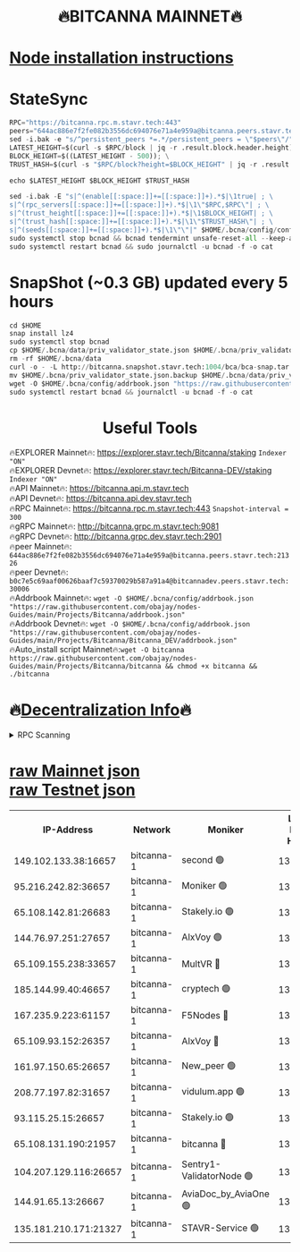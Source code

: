 <h1 align="center"> 🔥BITCANNA MAINNET🔥</h1>


[Node installation instructions](https://github.com/obajay/nodes-Guides/tree/main/Projects/Bitcanna)
=

# StateSync
```python
RPC="https://bitcanna.rpc.m.stavr.tech:443"
peers="644ac886e7f2fe082b3556dc694076e71a4e959a@bitcanna.peers.stavr.tech:21326"
sed -i.bak -e "s/^persistent_peers *=.*/persistent_peers = \"$peers\"/" $HOME/.bcna/config/config.toml
LATEST_HEIGHT=$(curl -s $RPC/block | jq -r .result.block.header.height); \
BLOCK_HEIGHT=$((LATEST_HEIGHT - 500)); \
TRUST_HASH=$(curl -s "$RPC/block?height=$BLOCK_HEIGHT" | jq -r .result.block_id.hash)

echo $LATEST_HEIGHT $BLOCK_HEIGHT $TRUST_HASH

sed -i.bak -E "s|^(enable[[:space:]]+=[[:space:]]+).*$|\1true| ; \
s|^(rpc_servers[[:space:]]+=[[:space:]]+).*$|\1\"$RPC,$RPC\"| ; \
s|^(trust_height[[:space:]]+=[[:space:]]+).*$|\1$BLOCK_HEIGHT| ; \
s|^(trust_hash[[:space:]]+=[[:space:]]+).*$|\1\"$TRUST_HASH\"| ; \
s|^(seeds[[:space:]]+=[[:space:]]+).*$|\1\"\"|" $HOME/.bcna/config/config.toml
sudo systemctl stop bcnad && bcnad tendermint unsafe-reset-all --keep-addr-book
sudo systemctl restart bcnad && sudo journalctl -u bcnad -f -o cat
```
# SnapShot (~0.3 GB) updated every 5 hours
```python
cd $HOME
snap install lz4
sudo systemctl stop bcnad
cp $HOME/.bcna/data/priv_validator_state.json $HOME/.bcna/priv_validator_state.json.backup
rm -rf $HOME/.bcna/data
curl -o - -L http://bitcanna.snapshot.stavr.tech:1004/bca/bca-snap.tar.lz4 | lz4 -c -d - | tar -x -C $HOME/.bcna --strip-components 2
mv $HOME/.bcna/priv_validator_state.json.backup $HOME/.bcna/data/priv_validator_state.json
wget -O $HOME/.bcna/config/addrbook.json "https://raw.githubusercontent.com/obajay/nodes-Guides/main/Projects/Bitcanna/addrbook.json"
sudo systemctl restart bcnad && journalctl -u bcnad -f -o cat
```

 <h1 align="center"> Useful Tools</h1>

🔥EXPLORER Mainnet🔥:    https://explorer.stavr.tech/Bitcanna/staking          `Indexer "ON"` \
🔥EXPLORER Devnet🔥:     https://explorer.stavr.tech/Bitcanna-DEV/staking     `Indexer "ON"` \
🔥API Mainnet🔥:         https://bitcanna.api.m.stavr.tech \
🔥API Devnet🔥:          https://bitcanna.api.dev.stavr.tech \
🔥RPC Mainnet🔥:         https://bitcanna.rpc.m.stavr.tech:443         `Snapshot-interval = 300` \
🔥gRPC Mainnet🔥:        http://bitcanna.grpc.m.stavr.tech:9081 \
🔥gRPC Devnet🔥:         http://bitcanna.grpc.dev.stavr.tech:2901 \
🔥peer Mainnet🔥:        `644ac886e7f2fe082b3556dc694076e71a4e959a@bitcanna.peers.stavr.tech:21326` \
🔥peer Devnet🔥:         `b0c7e5c69aaf00626baaf7c59370029b587a91a4@bitcannadev.peers.stavr.tech:30006` \
🔥Addrbook Mainnet🔥:    ```wget -O $HOME/.bcna/config/addrbook.json "https://raw.githubusercontent.com/obajay/nodes-Guides/main/Projects/Bitcanna/addrbook.json"``` \
🔥Addrbook Devnet🔥:    ```wget -O $HOME/.bcna/config/addrbook.json "https://raw.githubusercontent.com/obajay/nodes-Guides/main/Projects/Bitcanna/Bitcanna_DEV/addrbook.json"``` \
🔥Auto_install script Mainnet🔥:```wget -O bitcanna https://raw.githubusercontent.com/obajay/nodes-Guides/main/Projects/Bitcanna/bitcanna && chmod +x bitcanna && ./bitcanna```

🔥[Decentralization Info](https://github.com/obajay/StateSync-snapshots/tree/main/Projects/Bitcanna/Decentralization)🔥
=

<details>
<summary>RPC Scanning</summary>

<h2 align="center"> We scan nodes in real time every 4 hours. And we provide the final result of RPC endpoints.
We cannot influence the operation of these nodes in any way. </h2>


```python
If Voting Power is higher than 0 --> then the Node is a validator of the network and may be subject to attack and be a potential threat to the chain.
```
```python
We marked such validators with a red symbol
```

</details>

[raw Mainnet json](https://rpc-check.bcam.stavr.tech/bcam/rpc-bcam-result.json) \
[raw Testnet json](https://github.com/obajay/StateSync-snapshots/tree/main/Projects/Bitcanna/Rpc-Check-Testnet)
=



<table><tr><th>IP-Address</th><th>Network</th><th>Moniker</th><th>Latest Block Height</th><th>Earliest Block Height</th><th>Catching Up</th><th>Tx Index</th><th>Voting Power</th><th>Scan Time</th></tr><tr><td>149.102.133.38:16657</td><td>bitcanna-1</td><td>second 🟢</td><td>13167385</td><td>1</td><td>False</td><td>on</td><td>0</td><td>2024-03-25T10:19:41.696129398UTC</td></tr><tr><td>95.216.242.82:36657</td><td>bitcanna-1</td><td>Moniker 🟢</td><td>13167374</td><td>5776907</td><td>False</td><td>on</td><td>0</td><td>2024-03-25T10:18:38.656281866UTC</td></tr><tr><td>65.108.142.81:26683</td><td>bitcanna-1</td><td>Stakely.io 🟢</td><td>13167378</td><td>6152001</td><td>False</td><td>on</td><td>0</td><td>2024-03-25T10:19:01.869335440UTC</td></tr><tr><td>144.76.97.251:27657</td><td>bitcanna-1</td><td>AlxVoy 🟢</td><td>13167383</td><td>8805201</td><td>False</td><td>on</td><td>0</td><td>2024-03-25T10:19:31.096479833UTC</td></tr><tr><td>65.109.155.238:33657</td><td>bitcanna-1</td><td>MultVR 🔴</td><td>13167379</td><td>9933415</td><td>False</td><td>on</td><td>352898</td><td>2024-03-25T10:19:09.378811122UTC</td></tr><tr><td>185.144.99.40:46657</td><td>bitcanna-1</td><td>cryptech 🟢</td><td>13167373</td><td>11528001</td><td>False</td><td>on</td><td>0</td><td>2024-03-25T10:18:34.272711667UTC</td></tr><tr><td>167.235.9.223:61157</td><td>bitcanna-1</td><td>F5Nodes 🔴</td><td>13167380</td><td>12084001</td><td>False</td><td>on</td><td>573</td><td>2024-03-25T10:19:13.672801029UTC</td></tr><tr><td>65.109.93.152:26357</td><td>bitcanna-1</td><td>AlxVoy 🔴</td><td>13167385</td><td>12109301</td><td>False</td><td>on</td><td>1391954</td><td>2024-03-25T10:19:42.224674139UTC</td></tr><tr><td>161.97.150.65:26657</td><td>bitcanna-1</td><td>New_peer 🟢</td><td>13167378</td><td>12254001</td><td>False</td><td>on</td><td>0</td><td>2024-03-25T10:19:02.180370407UTC</td></tr><tr><td>208.77.197.82:31657</td><td>bitcanna-1</td><td>vidulum.app 🟢</td><td>13167378</td><td>12386934</td><td>False</td><td>on</td><td>0</td><td>2024-03-25T10:19:04.938772443UTC</td></tr><tr><td>93.115.25.15:26657</td><td>bitcanna-1</td><td>Stakely.io 🟢</td><td>13167377</td><td>13004569</td><td>False</td><td>on</td><td>0</td><td>2024-03-25T10:18:57.466164218UTC</td></tr><tr><td>65.108.131.190:21957</td><td>bitcanna-1</td><td>bitcanna 🔴</td><td>13167381</td><td>13067381</td><td>False</td><td>on</td><td>420200</td><td>2024-03-25T10:19:18.032648468UTC</td></tr><tr><td>104.207.129.116:26657</td><td>bitcanna-1</td><td>Sentry1-ValidatorNode 🟢</td><td>13167385</td><td>13128001</td><td>False</td><td>on</td><td>0</td><td>2024-03-25T10:19:42.825131524UTC</td></tr><tr><td>144.91.65.13:26667</td><td>bitcanna-1</td><td>AviaDoc_by_AviaOne 🟢</td><td>13167382</td><td>13160401</td><td>False</td><td>on</td><td>0</td><td>2024-03-25T10:19:26.469879731UTC</td></tr><tr><td>135.181.210.171:21327</td><td>bitcanna-1</td><td>STAVR-Service 🟢</td><td>13167383</td><td>13164001</td><td>False</td><td>on</td><td>0</td><td>2024-03-25T10:19:30.863380423UTC</td></tr></table>
